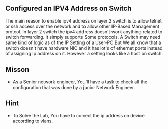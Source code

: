 ## Configured an IPV4 Address on Switch

The main reason to enable ipv4 address on layer 2 switch is to allow telnet or ssh access over the network and to allow other IP-Based Management protcol. In layer 2 switch the ipv4 address doesn't work anything related to switch forwarding. It simply supports Some protocols. A Switch may need same kind of logic as of the IP Setting of a User-PC.But We all know that a switch doesn't have hardware NIC and it has lot's of ethernet ports instead of assigning Ip address on it. However a setting looks like a host on switch. 


## Misson 
- As a Senior network engineer, You'll have a task to check all the configuration that was done by a junior Network Engineer.

## Hint 
- To Solve the Lab, You have to correct the ip address on device according to vlans.
